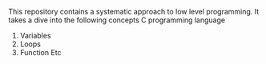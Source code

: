 This repository contains a systematic approach to low level programming. It takes a dive into the following concepts C programming language
1. Variables
2. Loops
3. Function
Etc
